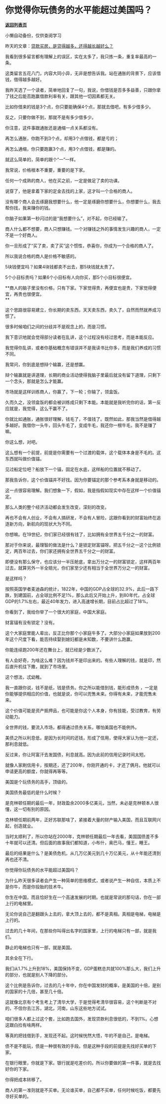 # 你觉得你玩债务的水平能超过美国吗？

[**返回列表页**](/gzh/记忆承载)

小懒自动备份，仅供查阅学习

昨天的文章：[贷款买房，是贷得越多，还得越长越好么？](http://mp.weixin.qq.com/s?__biz=MzU0MjYwNDU2Mw==&mid=2247504623&idx=1&sn=ace9bd88387f0ec11acb83491062087f&chksm=fb1abe93cc6d37857f3ec7a9c7e6c3b0adde2431c8df10ab49340388a2a5ad6b1eab20962e1c&scene=21#wechat_redirect)

  

我看到很多留言都有理解上的误区，实在太多了，我只拣一条，重复率最高的一条。

  

这类留言五花八门，内容大同小异，无非是想告诉我。站在通胀的背景下，应该借钱，借得越多越好。  

  

我昨天选了一个读者，简单地回复了一句，我说，你借钱是否多多益善，只跟你拿了钱之后能否跑赢借款利率有关，跟其他一切因素都无关。  

  

比如你借来的钱是3个点，你只要能确保4个点，那就去借吧，有多少借多少。  

  

反之，只要你做不到，那就不是有多少借多少。

  

你注意，这件事跟通胀还是通缩一点关系都没有。  

  

再怎么通胀，你跑不到3个点，却用3个点借钱，都是亏的；

再怎么通缩，你只要跑赢3个点，用3个点借钱，都是赚的。

  

就这么简单的，简单的跟个“一”一样。

  

我常说，价格根本不重要，重要的是下家。

  

任何一个成熟的商人，他在买之前，一定是做足了卖的功课。

  

说穿了，他是拿着下家的定金去找的上家，这才叫一个合格的商人。  

  

没有哪个商人会去琢磨我想要什么，他一定是琢磨你想要什么，你想要什么，我去帮你找，我来赚你的钱。  

  

你脑子如果第一秒闪过的是“我想要什么”，对不起，你已经输了。  

  

商人什么都不想要，商人只想赚钱。一个对赚钱之外的事情发生兴趣的商人，一定不是一个好商人。

  

你一旦形成了“买了卖，卖了买”这个惯性，恭喜你，你成为一个合格的商人了。  

  

所以我说合格的商人是价格不敏感的。

  

5块钱便宜吗？如果4块钱都卖不出去，那5块钱就太贵了。  

  

5个小目标贵吗？如果6个小目标有人向你买，那5个小目标很便宜。

  

 **商人的脑子里没有价格，只有下家。下家觉得贵，再便宜也是贵，下家觉得便宜，再贵也很便宜。  
**

  

这个思路很容易建立，你长期的卖东西，天天卖东西，卖久了，自然而然就养成习惯了。  

  

很多时候咱们之间的分歧并不是观念上的，而是习惯。  

  

我下意识地就会觉得部分读者在乱讲，这个过程没有经过思考，而是本能反应。  

  

我觉得你乱讲，或者你基础概念有错误并不是我读书比你多，而是我们养成的习惯不同。  

  

我常问，你到底是想辩个输赢，还是想赢。  

  

辩个输赢就是讲道理，长期的商业活动使得我脑子里最后就没有留下道理，只剩下一个念头，那就是怎么才能赢。  

  

市场就是这样训练商人，你赢了，下一轮；你输了，领盒饭。  

  

久而久之，没领盒饭的都会被训练成只剩下本能。本能就是我听完你的话，第一反应就是，我觉得，这么干赢不了。  

  

你就比如通胀，通胀很好理解，钱毛了，不值钱了。既然如此，那我当然是借得越多越好。我借你一头牛，回头牛毛了，变成牛毛，我还你一根牛毛，我不是赚了嘛。

  

你这么想，对吧。

  

这么想有一个前提，前提是你需要有一个过渡的载体，这个载体本身是不毛的。这东西就叫做价值锚。  

  

见过船定位吧？船放下一个锚，固定在水底，这样船的位置就不移动了。

  

那我告诉你，这个价值锚并不好找。因为你要锚定的那个参考系本身就是移动的。

  

这一点很容易理解。我们想象一下，假如，我是指假如现实中存在这样一个价值锚定。  

  

那么人类的整个经济活动都会发生改变，深刻的改变。  

  

再也不会有人创业，不会有人搞研发，不会有人冒险，这跟你看到的财富始终在追逐新方向，新航向的现状大为不同。

  

你想嘛。在19世纪，你们家已经很有钱了，比如拥有全世界五千分之一的财富。  

  

那对于你来说，最理智的做法是什么？是锁定财富锚呀。把五千分之一这个比例锁定，两百年过去，你们家还拥有全世界五千分之一的财富。  

  

即便没有那么保守，也应该分一半压舱底，拿出万分之一的财富锁定，这样两百年过去，就算另外一半全赔光，你们家至少还有相当于全世界万分之一的财富。  

  

是这样吗？

  

按照英国学者麦迪森的统计，1822年，中国的GDP占全球的32.9%，此后一路下跌，到建国前，占全球比例不足1%，那么此后又开始上升，到80年代，占全球GDP的1.7%左右，最近40年发力，进入高速增长期，目前占比超过了18%。

  

你看到了，我给你举了一个很大的家庭，中国大家庭。

  

财富锚有没有锁定？没有。

  

这个大家庭里能人辈出，反正比你那个小家庭牛多了。大部分小家庭如果放到200年这个尺度下看，能否持续娶到媳妇都是未知数，不要讲什么跑赢。  

  

你能连续跑200年还在舞台上，就已经是少数派了。  

  

有人会好奇，为啥这么难？因为钱并不是印出来的。有些人理解的钱，就是印，然后直升机往下撒，就到了市场里。

  

这个想法，忒幼稚。

  

我一直跟你说，钱不是纸，钱是债务。你之所以能借到钱，能形成债务 ，一定是你能够提供相应的价值，也就是说，你可以兜售未来。你得有未来，才能兜售未来。

  

这个价值可能是资产抵押品，也可能是你这个人本身，你有技能，受过教育，有劳动能力。

  

全世界的钱，要流入市场，都得通过债务关系，哪怕美国也不能例外。

  

美债之所以利息低，是因为长时间的还钱，形成了信用，使得大家认为他一定还，那利息就低。

  

反过来，你让阿富汗去发国债，利息就高。因为此前的信用记录时间太短。  

  

就像人家刷信用卡，按期还，还了200年，你刚开通的卡，才还了俩月。他就可以申请更高的额度，你就得再等等。

  

美国是个玩债务的高手，顶级的。  

  

美国债务最低的是什么时候？

  

是克林顿任期的最后一年，财政盈余2000多亿美元，当然，未必是克林顿本人很懂，这一切有别的原因。

  

克林顿任期前两年，正好苏联那啥了，紧接着大量的财产输入美国，而且互联网兴起，创造就业。

  

当时太顺利了，所以你站在2000年，克林顿任期最后一年去看，美国国债差不多十年就可以还清。但后面的故事我们都知道，小布什，奥巴马，懂王，睡王。

  

最后的结果是什么？是美债危机，从几万亿美元到几十万亿美元，从十年能还清到再也还不清。

  

你觉得你玩债务的水平能超过美国吗？  

  

为什么昨天很多读者会产生一种简单的思维模式，或者说产生一种自信，本质上不是你牛，而是你投胎的技术牛。  

  

你生在中国，而且恰好生在一个高速发展的时期。也就是常说的那句话，你在一部上行的电梯里。  

  

无论你说自己是翻跟头上去的，拿大顶上去的，都不是真相。真相是电梯，电梯是上行的。  

  

过去的几十年间，在那些你叫得出名字的国家里，上行的电梯只有一部，就是我们。  

  

静止的电梯也只有一部，就是美国。  

  

其余全在下行。

  

我们从1.7%上升到18%，美国保持不变，GDP蛋糕总共就100%那么大，我们上升的部分，也就是别人下降的部分。  

  

这个比例是告诉你，过去的几十年中，你在中国发财的概率，是美国的十倍，是别的国家的十几倍，甚至几十倍。

  

这就像北京有个考生考上了清华大学，于是觉得考清华很容易，这个判断是不对的，不信你去江苏，湖北，河南，山东这些地方试试。  

  

咱们很多人都上过这个套，比如跑去国外，发现贷款利息很低的，不到1%。心想这跟白捡有啥两样。  

  

等真的把钱借到手，发现还不起。这时候恍然大悟，牛的不是自己，是电梯。

  

债不是不能玩，债是一种很有效的手段。但是这种手段的前提是先找好买单的下家。  

  

在银行眼里，你就是下家。银行就是吃差价的。所以你要做的第一件事，就是去找好你的下家。

  

你得把成本转移了。  

  

商人的第一准则就是不买单。无论谁买单，自己都不买单，任何时候吃饭，都要先寻好买单的。

